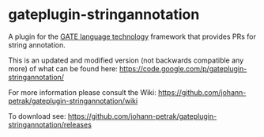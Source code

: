 gateplugin-stringannotation
===========================

A plugin for the <a href="https://gate.ac.uk">GATE language technology</a> framework that provides PRs for string annotation.

This is an updated and modified version (not backwards compatible any more) of what can be found here: https://code.google.com/p/gateplugin-stringannotation/ 

For more information please consult the Wiki: https://github.com/johann-petrak/gateplugin-stringannotation/wiki

To download see: https://github.com/johann-petrak/gateplugin-stringannotation/releases
